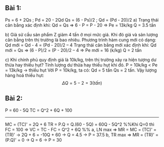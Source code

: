## **Bài 1:**
Ps = 6 + 2Qs ; Pd = 20 - 2Qd
Qs = (6 - Ps)/2 ; Qd = (Pd - 20)/2
a) Trạng thái cân bằng xác định khi: Qd = Qs
=> 6 - P = P - 20
=> Pe = 13k/kg
Q = 3.5 tấn

b) Giả sử cầu sản phẩm Z giảm 4 tấn ở mọi mức giá. Khi đó giá và sản lượng cân bằng trên thị trường là bao nhiêu.
Phương trình hàm cung mới có dạng: Qd mới = Qd - 4 = (Pd - 20)/2 – 4
Trạng thái cân bằng mới xác định khi: Qd mới = Qs
=> (6 - P)/2 = (P - 20)/2 – 4
=> Pe mới = 16 (k/kg)
Q = 2 tấn

c) Khi chính phủ quy định giá là 10k/kg, trên thị trường xảy ra hiện tượng dư thừa hay thiếu hụt? Tính lượng dư thừa hay thiếu hụt khi đó.
P = 10k/kg < Pe = 13k/kg -> thiếu hụt
Với P = 10k/kg, ta có: 
Qd = 5 tấn
Qs = 2 tấn.
Vậy lượng hàng hoá thiếu hụt: $$\Delta{Q} = 5 - 2 = 3 (tấn)$$
## Bài 2:

P = 60 - 5Q
TC = Q^2 + 6Q + 100
___
MC = (TC)' = 2Q + 6
TR = P.Q = Q.(60 - 5Q) = 60Q - 5Q^2
%%Khi Q=0 thì FC = 100 => VC = TC - FC = Q^2 + 6Q %%
a, LN max => MR = MC = (TC)' = (TR)'
-> 2Q + 6 = -10Q + 60 
-> Q = 4.5 
-> P = 37.5
b, TR max => MR = (TR)' = (P.Q)' = 0
-> Q = 6
-> P = 30
